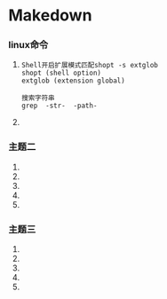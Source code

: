 # Makedown
### linux命令

1. ```shell
   Shell开启扩展模式匹配shopt -s extglob
   shopt (shell option)
   extglob (extension global)
   
   搜索字符串
   grep  -str-  -path- 
   ```

2. 

### 主题二

1. 
2.  
3.  
4.  
5. 

### 主题三

1. 
2.  
3.  
4.  
5. 
